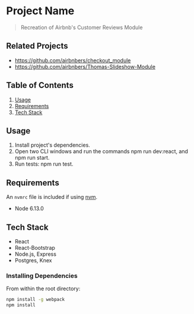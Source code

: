 # Project Name

> Recreation of Airbnb's Customer Reviews Module

## Related Projects

- https://github.com/airbnbers/checkout_module
- https://github.com/airbnbers/Thomas-Slideshow-Module

## Table of Contents

1. [Usage](#Usage)
1. [Requirements](#requirements)
1. [Tech Stack](#techstack)

## Usage

1. Install project's dependencies.
2. Open two CLI windows and run the commands npm run dev:react, and npm run start.
4. Run tests: npm run test.

## Requirements

An `nvmrc` file is included if using [nvm](https://github.com/creationix/nvm).

- Node 6.13.0

## Tech Stack

- React 
- React-Bootstrap
- Node.js, Express
- Postgres, Knex

### Installing Dependencies

From within the root directory:

```sh
npm install -g webpack
npm install
```
